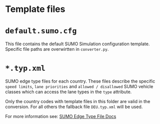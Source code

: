 # Template files

# `default.sumo.cfg`
This file contains the default SUMO Simulation configuration template.
Specific file paths are overwirtten in `converter.py`.

# `*.typ.xml`

SUMO edge type files for each country. These files describe the
specific `speed limits`, `lane priorities` and `allowed / disallowed`
SUMO vehicle classes which can access the lane types in the `type`
attribute.

Only the country codes with template files in this folder are valid
in the conversion. For all others the fallback file `DEU.typ.xml` will be used.

For more information see: [SUMO Edge Type File Docs](https://sumo.dlr.de/docs/SUMO_edge_type_file.html)
